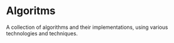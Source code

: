 # Algoritms

A collection of algorithms and their implementations, using various technologies and techniques.
